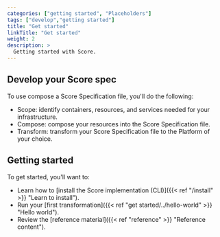 ```yaml
---
categories: ["getting started", "Placeholders"]
tags: ["develop","getting started"]
title: "Get started"
linkTitle: "Get started"
weight: 2
description: >
  Getting started with Score.
---
```


## Develop your Score spec

To use compose a Score Specification file, you'll do the following:

- Scope: identify containers, resources, and services needed for your infrastructure.
- Compose: compose your resources into the Score Specification file.
- Transform: transform your Score Specification file to the Platform of your choice.

## Getting started

To get started, you'll want to:

- Learn how to [install the Score implementation (CLI)]({{< ref "/install" >}} "Learn to install").
- Run your [first transformation]({{< ref "get started/../hello-world" >}} "Hello world").
- Review the [reference material]({{< ref "reference" >}} "Reference content").
